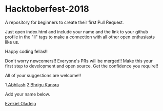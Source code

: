 # Hacktoberfest-2018
A repository for beginners to create their first Pull Request. 

Just open index.html and include your name and the link to your github profile in the "li" tags to make a connection with all other open enthusiasts like us.

Happy coding fellas!!

Don't worry newcomers!! Everyone's PRs will be merged!! Make this your first step to development and open source. Get the confidence you require!!

All of your suggestions are welcome!!

1.[Abhilash](http://iamabhilash.me)
2.[Bhrigu Kansra](https://github.com/kinetickansra)

Add your name below.

[Ezekiel Oladejo](https://twitter.com/iamwebwiz)
